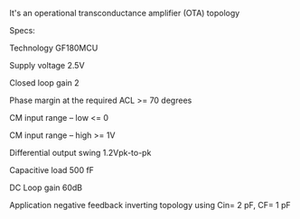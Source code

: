 It's an operational transconductance amplifier (OTA) topology 


Specs:

Technology                                       GF180MCU

Supply voltage                                     2.5V

Closed loop gain                                    2

Phase margin at the required ACL              >= 70 degrees

CM input range – low                              <= 0

CM input range – high                             >= 1V

Differential output swing                     1.2Vpk-to-pk

Capacitive load                                  500 fF

DC Loop gain                                      60dB

Application             negative feedback inverting topology using Cin= 2 pF, CF= 1 pF
